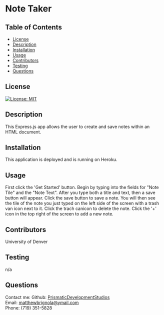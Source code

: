 # Note Taker

## Table of Contents

- [License](#license)
- [Description](#description)
- [Installation](#installation)
- [Usage](#instructions)
- [Contributors](#contributors)
- [Testing](#testing)
- [Questions](#questions)

## License

[![License: MIT](https://img.shields.io/badge/License-MIT-yellow.svg)](https://opensource.org/licenses/MIT)

## Description

This Express.js app allows the user to create and save notes within an HTML document.

## Installation

This application is deployed and is running on Heroku.

## Usage

First click the 'Get Started' button. Begin by typing into the fields for "Note Tile" and the "Note Text". After you type both a title and text, then a save button will appear. Click the save button to save a note. You will then see the tile of the note you just typed on the left side of the screen with a trash van icon next to it. Click the trach canicon to delete the note. Click the '+' icon in the top right of the screen to add a new note.

## Contributors

University of Denver

## Testing

n/a

## Questions

Contact me:
Github: [PrismaticDevelopmentStudios](https://github.com/PrismaticDevelopmentStudios) <br>
Email: matthewbrignola@ymail.com <br>
Phone: (719) 351-5828 <br>
